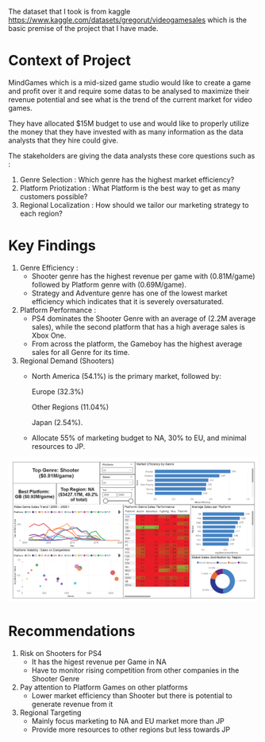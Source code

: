 The dataset that I took is from kaggle https://www.kaggle.com/datasets/gregorut/videogamesales which is the basic premise of the project that I have made.

# Context of Project

MindGames which is a mid-sized game studio would like to create a game and profit over it and require some datas to be analysed to
maximize their revenue potential and see what is the trend of the current market for video games.

They have allocated $15M budget to use and would like to properly utilize the money that they have invested with as many information
as the data analysts that they hire could give.

The stakeholders are giving the data analysts these core questions such as :
1. Genre Selection : Which genre has the highest market efficiency?
2. Platform Priotization : What Platform is the best way to get as many customers possible?
3. Regional Localization : How should we tailor our marketing strategy to each region?

# Key Findings
1. Genre Efficiency :
   - Shooter genre has the highest revenue per game with (0.81M/game) followed by Platform genre with (0.69M/game).
   - Strategy and Adventure genre has one of the lowest market efficiency which indicates that it is severely oversaturated.
2. Platform Performance :
   - PS4 dominates the Shooter Genre with an average of (2.2M average sales), while the second platform that has a high average
     sales is Xbox One.
   - From across the platform, the Gameboy has the highest average sales for all Genre for its time.
3. Regional Demand (Shooters)
    - North America (54.1%) is the primary market, followed by:

        Europe (32.3%)

        Other Regions (11.04%)

        Japan (2.54%).

    - Allocate 55% of marketing budget to NA, 30% to EU, and minimal resources to JP.

![](images/MindGamesSS.png)

# Recommendations

1. Risk on Shooters for PS4
   -  It has the higest revenue per Game in NA
   -  Have to monitor rising competition from other companies in the Shooter Genre
2. Pay attention to Platform Games on other platforms
   - Lower market efficiency than Shooter but there is potential to generate revenue from it
3. Regional Targeting
   - Mainly focus marketing to NA and EU market more than JP
   - Provide more resources to other regions but less towards JP
